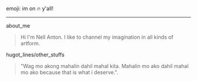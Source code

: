 emoji: im on :fire: y'all!
***
about_me
>  Hi I'm Nell Anton. I like to channel my imagination in all kinds of artform.

hugot_lines/other_stuffs
> "Wag mo akong mahalin dahil mahal kita. Mahalin mo ako dahil mahal mo ako because that is what i deserve.". 
